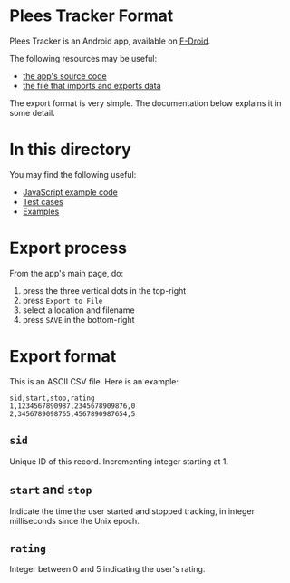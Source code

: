 # Plees Tracker Format

Plees Tracker is an Android app, available on [F-Droid](https://f-droid.org/en/packages/hu.vmiklos.plees_tracker/).

The following resources may be useful:

* [the app's source code](https://github.com/vmiklos/plees-tracker)
* [the file that imports and exports data](https://github.com/vmiklos/plees-tracker/blob/master/app/src/main/java/hu/vmiklos/plees_tracker/DataModel.kt)

The export format is very simple.  The documentation below explains it in some detail.

# In this directory

You may find the following useful:

* [JavaScript example code](format.js)
* [Test cases](test.js)
* [Examples](examples/)

# Export process

From the app's main page, do:

1. press the three vertical dots in the top-right
2. press `Export to File`
3. select a location and filename
4. press `SAVE` in the bottom-right

# Export format

This is an ASCII CSV file.  Here is an example:

    sid,start,stop,rating
    1,1234567890987,2345678909876,0
    2,3456789098765,4567890987654,5

## `sid`

Unique ID of this record.  Incrementing integer starting at 1.

## `start` and `stop`

Indicate the time the user started and stopped tracking, in integer milliseconds since the Unix epoch.

## `rating`

Integer between 0 and 5 indicating the user's rating.
